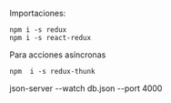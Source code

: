 Importaciones:

```shell
npm i -s redux
npm i -s react-redux
```

Para acciones asíncronas
```
npm  i -s redux-thunk
```

json-server --watch db.json --port 4000
 